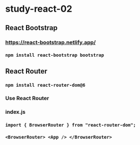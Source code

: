 # study-react-02

## React Bootstrap
### https://react-bootstrap.netlify.app/
### `npm install react-bootstrap bootstrap`

## React Router
### `npm install react-router-dom@6`
### Use React Router
### index.js
### `import { BrowserRouter } from "react-router-dom";`
### `<BrowserRouter> <App /> </BrowserRouter>`
